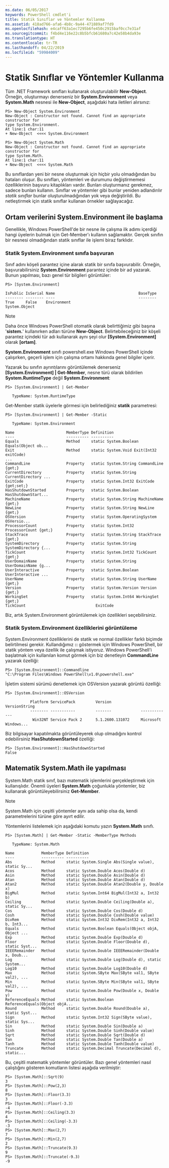 ```yaml
---
ms.date: 06/05/2017
keywords: PowerShell cmdlet'i
title: Statik Sınıflar ve Yöntemler Kullanma
ms.assetid: 418ad766-afa6-4b8c-9a44-471889af7fd9
ms.openlocfilehash: e4caff63a1ec7295b6fe450c2915baf0cc7e31af
ms.sourcegitcommit: f4bd4e116e22c8b5bfcb61680a7c42e58b4da93e
ms.translationtype: HT
ms.contentlocale: tr-TR
ms.lasthandoff: 04/22/2019
ms.locfileid: "59984009"
---
```

# <a name="using-static-classes-and-methods"></a>Statik Sınıflar ve Yöntemler Kullanma

Tüm .NET Framework sınıfları kullanarak oluşturulabilir **New-Object**. Örneğin, oluşturmayı denerseniz bir **System.Environment** veya **System.Math** nesnesi ile **New-Object**, aşağıdaki hata iletileri alırsınız:

```
PS> New-Object System.Environment
New-Object : Constructor not found. Cannot find an appropriate constructor for
type System.Environment.
At line:1 char:11
+ New-Object  <<<< System.Environment

PS> New-Object System.Math
New-Object : Constructor not found. Cannot find an appropriate constructor for
type System.Math.
At line:1 char:11
+ New-Object  <<<< System.Math
```

Bu sınıflardan yeni bir nesne oluşturmak için hiçbir yolu olmadığından bu hataları oluşur. Bu sınıfları, yöntemleri ve durumunu değiştirmemesi özelliklerinin başvuru kitaplıkları vardır. Bunları oluşturmanız gerekmez, sadece bunları kullanın. Sınıflar ve yöntemler gibi bunlar yeniden adlandırılır *statik sınıflar* bunlar oluşturulmadığından yok veya değiştirildi. Bu netleştirmek için statik sınıflar kullanan örnekler sağlayacağız.

## <a name="getting-environment-data-with-systemenvironment"></a>Ortam verilerini System.Environment ile başlama

Genellikle, Windows PowerShell'de bir nesne ile çalışma ilk adımı içerdiği hangi üyelerin bulmak için Get-Member'ı kullanın sağlamaktır. Gerçek sınıfın bir nesnesi olmadığından statik sınıflar ile işlemi biraz farklıdır.

### <a name="referring-to-the-static-systemenvironment-class"></a>Statik System.Environment sınıfa başvuran

Sınıf adını köşeli parantez içine alarak statik bir sınıfa başvurabilir. Örneğin, başvurabilirsiniz **System.Environment** parantez içinde bir ad yazarak. Bunun yapılması, bazı genel tür bilgileri görüntüler:

```
PS> [System.Environment]

IsPublic IsSerial Name                                     BaseType
-------- -------- ----                                     --------
True     False    Environment                              System.Object
```

> [!NOTE]
> Daha önce Windows PowerShell otomatik olarak belirttiğimiz gibi başına '**sistem.**' kullanırken adları türüne **New-Object**. Belirtebileceğiniz bir köşeli parantez içindeki tür adı kullanarak aynı şeyi olur  **\[System.Environment]** olarak  **\[ortam]**.

**System.Environment** sınıfı powershell.exe Windows PowerShell içinde çalışırken, geçerli işlem için çalışma ortamı hakkında genel bilgiler içerir.

Yazarak bu sınıfın ayrıntılarını görüntülemek denerseniz  **\[System.Environment] | Get-Member**, nesne türü olarak bildirilen **System.RuntimeType** değil **System.Environment**:

```
PS> [System.Environment] | Get-Member

   TypeName: System.RuntimeType
```

Get-Member statik üyelerle görmesi için belirlediğiniz **statik** parametresi:

```
PS> [System.Environment] | Get-Member -Static

   TypeName: System.Environment

Name                       MemberType Definition
----                       ---------- ----------
Equals                     Method     static System.Boolean Equals(Object ob...
Exit                       Method     static System.Void Exit(Int32 exitCode)
...
CommandLine                Property   static System.String CommandLine {get;}
CurrentDirectory           Property   static System.String CurrentDirectory ...
ExitCode                   Property   static System.Int32 ExitCode {get;set;}
HasShutdownStarted         Property   static System.Boolean HasShutdownStart...
MachineName                Property   static System.String MachineName {get;}
NewLine                    Property   static System.String NewLine {get;}
OSVersion                  Property   static System.OperatingSystem OSVersio...
ProcessorCount             Property   static System.Int32 ProcessorCount {get;}
StackTrace                 Property   static System.String StackTrace {get;}
SystemDirectory            Property   static System.String SystemDirectory {...
TickCount                  Property   static System.Int32 TickCount {get;}
UserDomainName             Property   static System.String UserDomainName {g...
UserInteractive            Property   static System.Boolean UserInteractive ...
UserName                   Property   static System.String UserName {get;}
Version                    Property   static System.Version Version {get;}
WorkingSet                 Property   static System.Int64 WorkingSet {get;}
TickCount                               ExitCode
```

Biz, artık System.Environment görüntülemek için özellikleri seçebilirsiniz.

### <a name="displaying-static-properties-of-systemenvironment"></a>Statik System.Environment özelliklerini görüntüleme

System.Environment özelliklerini de statik ve normal özellikler farklı biçimde belirtilmesi gerekir. Kullandığımız **::** göstermek için Windows PowerShell, bir statik yöntem veya özellik ile çalışmak istiyoruz. Windows PowerShell'i başlatmak için kullanılan komut görmek için biz denetleyin **CommandLine** yazarak özelliği:

```
PS> [System.Environment]::Commandline
"C:\Program Files\Windows PowerShell\v1.0\powershell.exe"
```

İşletim sistemi sürümü denetlemek için OSVersion yazarak görüntü özelliği:

```
PS> [System.Environment]::OSVersion

           Platform ServicePack         Version             VersionString
           -------- -----------         -------             -------------
            Win32NT Service Pack 2      5.1.2600.131072     Microsoft Windows...
```

Biz bilgisayar kapatılmakta görüntüleyerek olup olmadığını kontrol edebilirsiniz **HasShutdownStarted** özelliği:

```
PS> [System.Environment]::HasShutdownStarted
False
```

## <a name="doing-math-with-systemmath"></a>Matematik System.Math ile yapılması

System.Math statik sınıf, bazı matematik işlemlerini gerçekleştirmek için kullanışlıdır. Önemli üyeleri **System.Math** çoğunlukla yöntemler, biz kullanarak görüntüleyebilirsiniz **Get-Member**.

> [!NOTE]
> System.Math için çeşitli yöntemler aynı ada sahip olsa da, kendi parametrelerini türüne göre ayırt edilir.

Yöntemlerini listelemek için aşağıdaki komutu yazın **System.Math** sınıfı.

```
PS> [System.Math] | Get-Member -Static -MemberType Methods

   TypeName: System.Math

Name            MemberType Definition
----            ---------- ----------
Abs             Method     static System.Single Abs(Single value), static Sy...
Acos            Method     static System.Double Acos(Double d)
Asin            Method     static System.Double Asin(Double d)
Atan            Method     static System.Double Atan(Double d)
Atan2           Method     static System.Double Atan2(Double y, Double x)
BigMul          Method     static System.Int64 BigMul(Int32 a, Int32 b)
Ceiling         Method     static System.Double Ceiling(Double a), static Sy...
Cos             Method     static System.Double Cos(Double d)
Cosh            Method     static System.Double Cosh(Double value)
DivRem          Method     static System.Int32 DivRem(Int32 a, Int32 b, Int3...
Equals          Method     static System.Boolean Equals(Object objA, Object ...
Exp             Method     static System.Double Exp(Double d)
Floor           Method     static System.Double Floor(Double d), static Syst...
IEEERemainder   Method     static System.Double IEEERemainder(Double x, Doub...
Log             Method     static System.Double Log(Double d), static System...
Log10           Method     static System.Double Log10(Double d)
Max             Method     static System.SByte Max(SByte val1, SByte val2), ...
Min             Method     static System.SByte Min(SByte val1, SByte val2), ...
Pow             Method     static System.Double Pow(Double x, Double y)
ReferenceEquals Method     static System.Boolean ReferenceEquals(Object objA...
Round           Method     static System.Double Round(Double a), static Syst...
Sign            Method     static System.Int32 Sign(SByte value), static Sys...
Sin             Method     static System.Double Sin(Double a)
Sinh            Method     static System.Double Sinh(Double value)
Sqrt            Method     static System.Double Sqrt(Double d)
Tan             Method     static System.Double Tan(Double a)
Tanh            Method     static System.Double Tanh(Double value)
Truncate        Method     static System.Decimal Truncate(Decimal d), static...
```

Bu, çeşitli matematik yöntemler görüntüler. Bazı genel yöntemleri nasıl çalıştığını gösteren komutların listesi aşağıda verilmiştir:

```
PS> [System.Math]::Sqrt(9)
3
PS> [System.Math]::Pow(2,3)
8
PS> [System.Math]::Floor(3.3)
3
PS> [System.Math]::Floor(-3.3)
-4
PS> [System.Math]::Ceiling(3.3)
4
PS> [System.Math]::Ceiling(-3.3)
-3
PS> [System.Math]::Max(2,7)
7
PS> [System.Math]::Min(2,7)
2
PS> [System.Math]::Truncate(9.3)
9
PS> [System.Math]::Truncate(-9.3)
-9
```